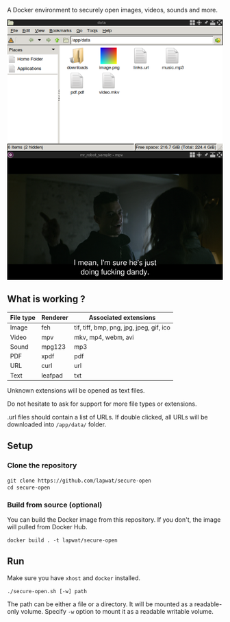 A Docker environment to securely open images, videos, sounds and more.

![Screenshot](screenshot.png)

## What is working ?

File type | Renderer | Associated extensions
--- | --- | ---
Image | feh | tif, tiff, bmp, png, jpg, jpeg, gif, ico
Video | mpv | mkv, mp4, webm, avi
Sound | mpg123 | mp3
PDF | xpdf | pdf
URL | curl | url
Text | leafpad | txt

Unknown extensions will be opened as text files.

Do not hesitate to ask for support for more file types or extensions.

.url files should contain a list of URLs. If double clicked, all URLs will be downloaded into `/app/data/` folder.

## Setup

### Clone the repository

```
git clone https://github.com/lapwat/secure-open
cd secure-open
```

### Build from source (optional)

You can build the Docker image from this repository. If you don't, the image will pulled from Docker Hub.

```
docker build . -t lapwat/secure-open
```

## Run

Make sure you have `xhost` and `docker` installed.

```
./secure-open.sh [-w] path
```

The path can be either a file or a directory. It will be mounted as a readable-only volume. Specify `-w` option to mount it as a readable writable volume.